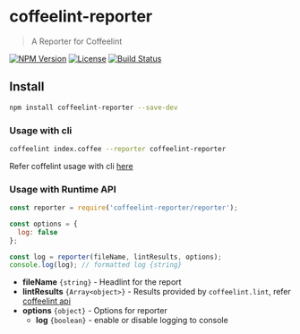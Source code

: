 # coffeelint-reporter

> A Reporter for Coffeelint

[![NPM Version](https://img.shields.io/npm/v/coffeelint-reporter.svg)](https://www.npmjs.com/package/coffeelint-reporter)
[![License](https://img.shields.io/npm/l/coffeelint-reporter.svg)](https://github.com/sibiraj-s/coffeelint-reporter/blob/master/LICENSE)
[![Build Status](https://travis-ci.com/sibiraj-s/coffeelint-reporter.svg?branch=master)](https://travis-ci.com/sibiraj-s/coffeelint-reporter)

## Install

```bash
npm install coffeelint-reporter --save-dev
```

### Usage with cli

```bash
coffeelint index.coffee --reporter coffeelint-reporter
```

Refer coffelint usage with cli [here](http://www.coffeelint.org/#usage)

### Usage with Runtime API

```js
const reporter = require('coffeelint-reporter/reporter');

const options = {
  log: false
};

const log = reporter(fileName, lintResults, options);
console.log(log); // formatted log {string}
```

- **fileName** `{string}` - Headlint for the report
- **lintResults** `{Array<object>}` - Results provided by `coffeelint.lint`, refer [coffeelint api](http://www.coffeelint.org/#api)
- **options** `{object}` - Options for reporter
  - **log** `{boolean}` - enable or disable logging to console
